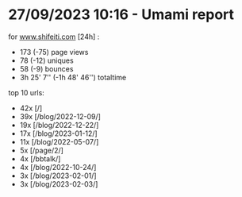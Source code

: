 # 27/09/2023 10:16 - Umami report
for www.shifeiti.com [24h] :

 - 173 (-75) page views
 - 78 (-12) uniques
 - 58 (-9) bounces
 - 3h 25' 7'' (-1h 48' 46'') totaltime


top 10 urls:
 - 42x [/]
 - 39x [/blog/2022-12-09/]
 - 19x [/blog/2022-12-22/]
 - 17x [/blog/2023-01-12/]
 - 11x [/blog/2022-05-07/]
 - 5x [/page/2/]
 - 4x [/bbtalk/]
 - 4x [/blog/2022-10-24/]
 - 3x [/blog/2023-02-01/]
 - 3x [/blog/2023-02-03/]


